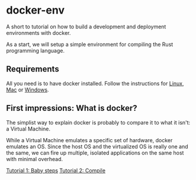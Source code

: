 # docker-env
A short to tutorial on how to build a development and deployment environments with docker. 

As a start, we will setup a simple environment for compiling the Rust programming language. 

## Requirements
All you need is to have docker installed. Follow the instructions for [Linux](https://docs.docker.com/install/linux/docker-ce/ubuntu/), [Mac](https://docs.docker.com/docker-for-mac/install/) or [Windows](https://docs.docker.com/docker-for-windows/install/). 

## First impressions: What is docker? 

The simplist way to explain docker is probably to compare it to what it isn't: a Virtual Machine. 

While a Virtual Machine emulates a specific set of hardware, docker emulates an OS. Since the host OS and the virtualized OS is really one and the same, we can fire up multiple, isolated applications on the same host with minimal overhead. 

[Tutorial 1: Baby steps](tut1/babysteps.md)
[Tutorial 2: Compile](tut2/compile.md)
